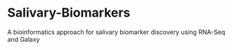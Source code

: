 # Salivary-Biomarkers
A bioinformatics approach for salivary biomarker discovery using RNA-Seq and Galaxy
